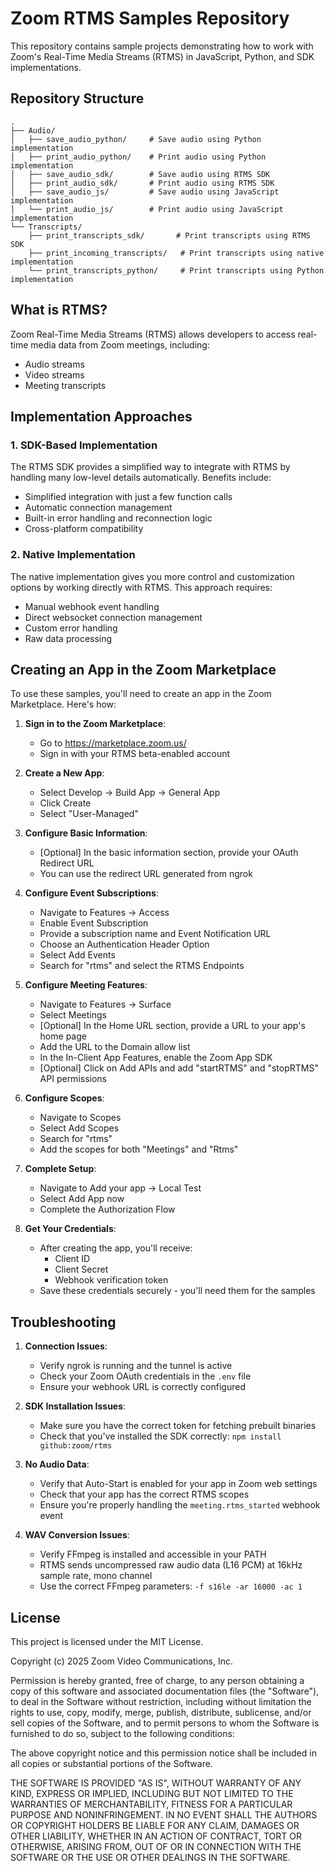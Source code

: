 # Zoom RTMS Samples Repository

This repository contains sample projects demonstrating how to work with Zoom's Real-Time Media Streams (RTMS) in JavaScript, Python, and SDK implementations. 
## Repository Structure

```
.
├── Audio/
│   ├── save_audio_python/     # Save audio using Python implementation
│   ├── print_audio_python/    # Print audio using Python implementation
│   ├── save_audio_sdk/        # Save audio using RTMS SDK
│   ├── print_audio_sdk/       # Print audio using RTMS SDK
│   ├── save_audio_js/         # Save audio using JavaScript implementation
│   └── print_audio_js/        # Print audio using JavaScript implementation
└── Transcripts/
    ├── print_transcripts_sdk/       # Print transcripts using RTMS SDK
    ├── print_incoming_transcripts/   # Print transcripts using native implementation
    └── print_transcripts_python/     # Print transcripts using Python implementation
```

## What is RTMS?

Zoom Real-Time Media Streams (RTMS) allows developers to access real-time media data from Zoom meetings, including:
- Audio streams
- Video streams
- Meeting transcripts

## Implementation Approaches

### 1. SDK-Based Implementation
The RTMS SDK provides a simplified way to integrate with RTMS by handling many low-level details automatically. Benefits include:
- Simplified integration with just a few function calls
- Automatic connection management
- Built-in error handling and reconnection logic
- Cross-platform compatibility

### 2. Native Implementation
The native implementation gives you more control and customization options by working directly with RTMS. This approach requires:
- Manual webhook event handling
- Direct websocket connection management
- Custom error handling
- Raw data processing

## Creating an App in the Zoom Marketplace

To use these samples, you'll need to create an app in the Zoom Marketplace. Here's how:

1. **Sign in to the Zoom Marketplace**:
   - Go to https://marketplace.zoom.us/
   - Sign in with your RTMS beta-enabled account

2. **Create a New App**:
   - Select Develop → Build App → General App
   - Click Create
   - Select "User-Managed"

3. **Configure Basic Information**:
   - [Optional] In the basic information section, provide your OAuth Redirect URL
   - You can use the redirect URL generated from ngrok

4. **Configure Event Subscriptions**:
   - Navigate to Features → Access
   - Enable Event Subscription
   - Provide a subscription name and Event Notification URL
   - Choose an Authentication Header Option
   - Select Add Events
   - Search for "rtms" and select the RTMS Endpoints

5. **Configure Meeting Features**:
   - Navigate to Features → Surface
   - Select Meetings
   - [Optional] In the Home URL section, provide a URL to your app's home page
   - Add the URL to the Domain allow list
   - In the In-Client App Features, enable the Zoom App SDK
   - [Optional] Click on Add APIs and add "startRTMS" and "stopRTMS" API permissions

6. **Configure Scopes**:
   - Navigate to Scopes
   - Select Add Scopes
   - Search for "rtms"
   - Add the scopes for both "Meetings" and "Rtms"

7. **Complete Setup**:
   - Navigate to Add your app → Local Test
   - Select Add App now
   - Complete the Authorization Flow

8. **Get Your Credentials**:
   - After creating the app, you'll receive:
     - Client ID
     - Client Secret
     - Webhook verification token
   - Save these credentials securely - you'll need them for the samples

## Troubleshooting

1. **Connection Issues**:
   - Verify ngrok is running and the tunnel is active
   - Check your Zoom OAuth credentials in the `.env` file
   - Ensure your webhook URL is correctly configured

2. **SDK Installation Issues**:
   - Make sure you have the correct token for fetching prebuilt binaries
   - Check that you've installed the SDK correctly: `npm install github:zoom/rtms`

3. **No Audio Data**:
   - Verify that Auto-Start is enabled for your app in Zoom web settings
   - Check that your app has the correct RTMS scopes
   - Ensure you're properly handling the `meeting.rtms_started` webhook event

4. **WAV Conversion Issues**:
   - Verify FFmpeg is installed and accessible in your PATH
   - RTMS sends uncompressed raw audio data (L16 PCM) at 16kHz sample rate, mono channel
   - Use the correct FFmpeg parameters: `-f s16le -ar 16000 -ac 1`

## License

This project is licensed under the MIT License.

Copyright (c) 2025 Zoom Video Communications, Inc.

Permission is hereby granted, free of charge, to any person obtaining a copy
of this software and associated documentation files (the "Software"), to deal
in the Software without restriction, including without limitation the rights
to use, copy, modify, merge, publish, distribute, sublicense, and/or sell
copies of the Software, and to permit persons to whom the Software is
furnished to do so, subject to the following conditions:

The above copyright notice and this permission notice shall be included in all
copies or substantial portions of the Software.

THE SOFTWARE IS PROVIDED "AS IS", WITHOUT WARRANTY OF ANY KIND, EXPRESS OR
IMPLIED, INCLUDING BUT NOT LIMITED TO THE WARRANTIES OF MERCHANTABILITY,
FITNESS FOR A PARTICULAR PURPOSE AND NONINFRINGEMENT. IN NO EVENT SHALL THE
AUTHORS OR COPYRIGHT HOLDERS BE LIABLE FOR ANY CLAIM, DAMAGES OR OTHER
LIABILITY, WHETHER IN AN ACTION OF CONTRACT, TORT OR OTHERWISE, ARISING FROM,
OUT OF OR IN CONNECTION WITH THE SOFTWARE OR THE USE OR OTHER DEALINGS IN THE
SOFTWARE. 